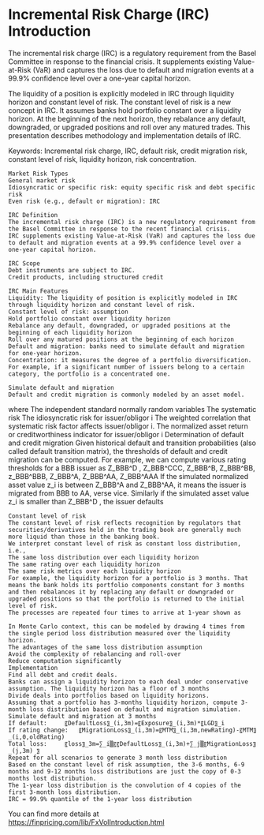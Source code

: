 # Incremental Risk Charge (IRC) Introduction

The incremental risk charge (IRC) is a regulatory requirement from the Basel Committee in response to the financial crisis. It supplements existing Value-at-Risk (VaR) and captures the loss due to default and migration events at a 99.9% confidence level over a one-year capital horizon. 

The liquidity of a position is explicitly modeled in IRC through liquidity horizon and constant level of risk. The constant level of risk is a new concept in IRC. It assumes banks hold portfolio constant over a liquidity horizon. At the beginning of the next horizon, they rebalance any default, downgraded, or upgraded positions and roll over any matured trades. This presentation describes methodology and implementation details of IRC. 

Keywords:
Incremental risk charge, IRC, default risk, credit migration risk, constant level of risk, liquidity horizon, risk concentration.

	Market Risk Types
	General market risk
	Idiosyncratic or specific risk: equity specific risk and debt specific risk
	Even risk (e.g., default or migration): IRC

	IRC Definition
	The incremental risk charge (IRC) is a new regulatory requirement from the Basel Committee in response to the recent financial crisis.
	IRC supplements existing Value-at-Risk (VaR) and captures the loss due to default and migration events at a 99.9% confidence level over a one-year capital horizon.

	IRC Scope
	Debt instruments are subject to IRC.
	Credit products, including structured credit

	IRC Main Features
	Liquidity: The liquidity of position is explicitly modeled in IRC through liquidity horizon and constant level of risk.
	Constant level of risk: assumption
	Hold portfolio constant over liquidity horizon
	Rebalance any default, downgraded, or upgraded positions at the beginning of each liquidity horizon 
	Roll over any matured positions at the beginning of each horizon
	Default and migration: banks need to simulate default and migration for one-year horizon.
	Concentration: it measures the degree of a portfolio diversification. For example, if a significant number of issuers belong to a certain category, the portfolio is a concentrated one.

	Simulate default and migration
	Default and credit migration is commonly modeled by an asset model.
 	
where
	 		The independent standard normally random variables
	 		The systematic risk
	 		The idiosyncratic risk for issuer/obligor i
 	The weighted correlation that systematic risk factor affects issuer/obligor i. 
 	The normalized asset return or creditworthiness indicator for issuer/obligor i
	Determination of default and credit migration
	Given historical default and transition probabilities (also called default transition matrix), the thresholds of default and credit migration can be computed.
	For example, we can compute various rating thresholds for a BBB issuer as
Z_BBB^D , Z_BBB^CCC, Z_BBB^B, Z_BBB^BB, z_BBB^BBB, Z_BBB^A, Z_BBB^AA, Z_BBB^AAA
	If the simulated normalized asset value z_i is between Z_BBB^A and Z_BBB^AA, it means the issuer is migrated from BBB to AA, verse vice.
	Similarly if the simulated asset value  z_i is smaller than Z_BBB^D , the issuer defaults

	Constant level of risk
	The constant level of risk reflects recognition by regulators that securities/derivatives held in the trading book are generally much more liquid than those in the banking book.
	We interpret constant level of risk as constant loss distribution, i.e.,
	The same loss distribution over each liquidity horizon
	The same rating over each liquidity horizon
	The same risk metrics over each liquidity horizon
	For example, the liquidity horizon for a portfolio is 3 months. That means the bank holds its portfolio components constant for 3 months and then rebalances it by replacing any default or downgraded or upgraded positions so that the portfolio is returned to the initial level of risk.
	The processes are repeated four times to arrive at 1-year shown as
 
	In Monte Carlo context, this can be modeled by drawing 4 times from the single period loss distribution measured over the liquidity horizon.
	The advantages of the same loss distribution assumption
	Avoid the complexity of rebalancing and roll-over
	Reduce computation significantly
	Implementation
	Find all debt and credit deals.
	Banks can assign a liquidity horizon to each deal under conservative assumption. The liquidity horizon has a floor of 3 months
	Divide deals into portfolios based on liquidity horizons. 
	Assuming that a portfolio has 3-months liquidity horizon, compute 3-month loss distribution based on default and migration simulation.
	Simulate default and migration at 3 months
	If default: 	〖DefaultLoss〗_(i,3m)=〖Exposure〗_(i,3m)*〖LGD〗_i	
	If rating change: 	〖MigrationLoss〗_(i,3m)=〖MTM〗_(i,3m,newRating)-〖MTM〗_(i,0,oldRating)
	Total loss: 	〖loss〗_3m=∑_i▒〖〖DefaultLoss〗_(i,3m)+∑_j▒〖MigrationLoss〗_(j,3m) 〗
	Repeat for all scenarios to generate 3 month loss distribution
	Based on the constant level of risk assumption, the 3-6 months, 6-9 months and 9-12 months loss distributions are just the copy of 0-3 months lost distribution.
	The 1-year loss distribution is the convolution of 4 copies of the first 3-month loss distribution.
	IRC = 99.9% quantile of the 1-year loss distribution


You can find more details at
https://finpricing.com/lib/FxVolIntroduction.html
